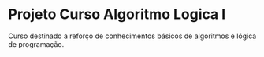 # Projeto Curso Algoritmo Logica I
Curso destinado a reforço de conhecimentos básicos de algoritmos e lógica de programação.

